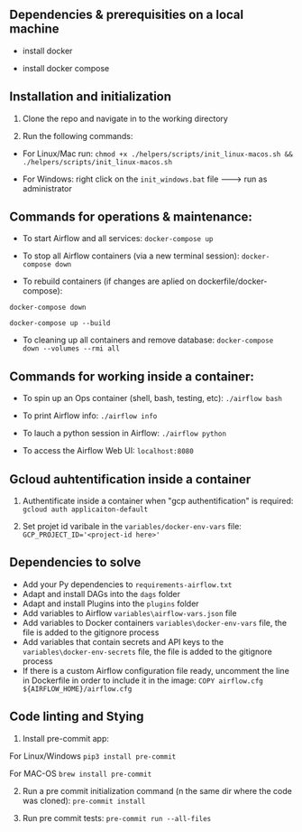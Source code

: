 
## Dependencies & prerequisities on a local machine ##
- install docker

- install docker compose


## Installation and initialization ##
1. Clone the repo and navigate in to the working directory

2. Run the following commands:

  - For Linux/Mac run:  `chmod +x ./helpers/scripts/init_linux-macos.sh && ./helpers/scripts/init_linux-macos.sh`

  - For Windows:  right click on the `init_windows.bat` file  ---> run as administrator


## Commands for operations & maintenance: ##
- To start Airflow and all services:
`docker-compose up`

- To stop all Airflow containers (via a new terminal session):
`docker-compose down`

- To rebuild containers (if changes are aplied on dockerfile/docker-compose):

`docker-compose down`

`docker-compose up --build`

- To cleaning up all containers and remove database:
`docker-compose down --volumes --rmi all`


## Commands for working inside a container: ###
- To spin up an Ops container (shell, bash, testing, etc):
`./airflow bash`

- To print Airflow info:
`./airflow info`

- To lauch a python session in Airflow:
`./airflow python`

- To access the Airflow Web UI:
`localhost:8080`


## Gcloud auhtentification inside a container ###
1. Authentificate inside a container when "gcp authentification" is required:
`gcloud auth applicaiton-default`

2. Set projet id varibale in the `variables/docker-env-vars` file:
`GCP_PROJECT_ID='<project-id here>'`


## Dependencies to solve ##
  - Add your Py dependencies to `requirements-airflow.txt`
  - Adapt and install DAGs into the `dags` folder
  - Adapt and install Plugins into the `plugins` folder
  - Add variables to Airflow `variables\airflow-vars.json` file
  - Add variables to Docker containers `variables\docker-env-vars` file, the file is added to the gitignore process
  - Add variables that contain secrets and API keys to the `variables\docker-env-secrets` file, the file is added to the gitignore process
  - If there is a custom Airflow configuration file ready, uncomment the line in Dockerfile in order to include it in the image: `COPY airflow.cfg ${AIRFLOW_HOME}/airflow.cfg`

## Code linting and Stying ##
1. Install pre-commit app:

  For Linux/Windows `pip3 install pre-commit`

  For MAC-OS `brew install pre-commit`

2. Run a pre commit initialization command (n the same dir where the code was cloned): `pre-commit install`

3. Run pre commit tests: `pre-commit run --all-files`